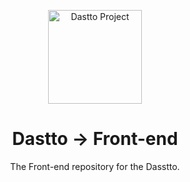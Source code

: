 <div align="center">
  <p>
      <a href="https://dastto.ir/">
          <img width="150" rounded="2" src="https://github.com/user-attachments/assets/893d8470-89d5-4410-a681-766fa4f6923e" alt="Dastto Project" />
      </a>
  </p>

  # Dastto -> Front-end
  The Front-end repository for the Dasstto.
</div>
